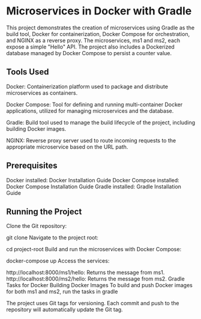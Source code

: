 # Microservices in Docker with Gradle
This project demonstrates the creation of microservices using Gradle as the build tool, Docker for containerization, Docker Compose for orchestration, and NGINX as a reverse proxy. The microservices, ms1 and ms2, each expose a simple "Hello" API. The project also includes a Dockerized database managed by Docker Compose to persist a counter value.

## Tools Used
Docker: Containerization platform used to package and distribute microservices as containers.

Docker Compose: Tool for defining and running multi-container Docker applications, utilized for managing microservices and the database.

Gradle: Build tool used to manage the build lifecycle of the project, including building Docker images.

NGINX: Reverse proxy server used to route incoming requests to the appropriate microservice based on the URL path.
## Prerequisites
Docker installed: Docker Installation Guide
Docker Compose installed: Docker Compose Installation Guide
Gradle installed: Gradle Installation Guide
## Running the Project
Clone the Git repository:

git clone <repository-url>
Navigate to the project root:

cd project-root
Build and run the microservices with Docker Compose:

docker-compose up
Access the services:

http://localhost:8000/ms1/hello: Returns the message from ms1.
http://localhost:8000/ms2/hello: Returns the message from ms2.
Gradle Tasks for Docker
Building Docker Images
To build and push Docker images for both ms1 and ms2, run the tasks in gradle


The project uses Git tags for versioning. Each commit and push to the repository will automatically update the Git tag.
